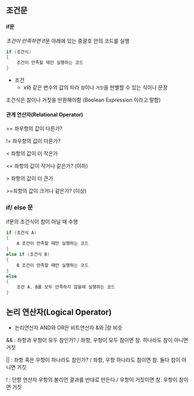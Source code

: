 ## 조건문

####  if문

*조건이 만족하면* if문 아래에 있는 중괄호 안의 코드를 실행

~~~c#
if (조건식)
{
	조건이 만족할 때만 실행하는 코드
}
~~~



- 조건
  - x와 같은 변수의 값의 따라 `참`이나 `거짓`을 판별할 수 있는 식이나 문장 

조건식은 참이나 거짓을 반환해야함 (Boolean Expression 이라고 말함)



#### 관계 연산자(Relational Operator)

== 좌우항의 값이 다른가? 

!= 좌우항의 값이 다른가? 

< 좌항의 값이 더 작은가

<= 좌항의 값이 작거나 같은가? (이하)

\> 좌항의 값이 더 큰가

\>=죄항의 값이 크거나 같은가? (이상)



### if/ else 문

if문의 조건식이 참이 아닐 때 수행

~~~c#
if (조건식 A)
{
	A 조건이 만족할 때만 실행하는 코드
}
else if (조건식 B)
{
	B 조건이 만족할 때만 실행하는 코드
}
else
{
	조건 A, B를 모두 만족하지 않을때 실행하는 코드
}
~~~

 





## 논리 연산자(Logical Operator)

- 논리연산자 AND와 OR은 비트연산자 &와 |랑 비슷

&& : 좌항과 우항이 모두 참인가? / 좌항, 우항이 모두 참이면 참. 하나라도 참이 아니면 거짓

|| : 좌항 혹은 우항이 하나라도 참인가? / 좌항, 우항 하나라도 참이면 참. 둘다 참이 아니면 거짓

! : 단항 연산자 우항의 불리언 결과를 반대로 만든다 / 우항이 거짓이면 참. 우항이 참이면 거짓



